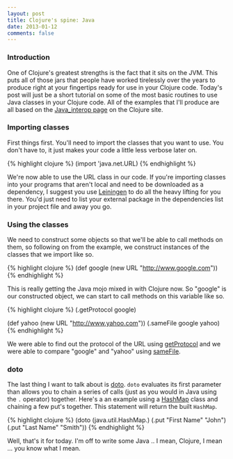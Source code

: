 ```yaml
---
layout: post
title: Clojure's spine: Java
date: 2013-01-12
comments: false
---
```


### Introduction

One of Clojure's greatest strengths is the fact that it sits on the JVM. This puts all of those jars that people have worked tirelessly over the years to produce right at your fingertips ready for use in your Clojure code. Today's post will just be a short tutorial on some of the most basic routines to use Java classes in your Clojure code. All of the examples that I'll produce are all based on the [Java_interop page](http://clojure.org/java_interop) on the Clojure site.

### Importing classes

First things first. You'll need to import the classes that you want to use. You don't have to, it just makes your code a little less verbose later on.

{% highlight clojure %}
(import 'java.net.URL)
{% endhighlight %}

We're now able to use the URL class in our code. If you're importing classes into your programs that aren't local and need to be downloaded as a dependency, I suggest you use [Leiningen](http://leiningen.org/) to do all the heavy lifting for you there. You'd just need to list your external package in the dependencies list in your project file and away you go.

### Using the classes

We need to construct some objects so that we'll be able to call methods on them, so following on from the example, we construct instances of the classes that we import like so.

{% highlight clojure %}
(def google (new URL "http://www.google.com"))
{% endhighlight %}

This is really getting the Java mojo mixed in with Clojure now. So "google" is our constructed object, we can start to call methods on this variable like so.

{% highlight clojure %}
(.getProtocol google)

(def yahoo (new URL "http://www.yahoo.com"))
(.sameFile google yahoo)
{% endhighlight %}

We were able to find out the protocol of the URL using [getProtocol](http://docs.oracle.com/javase/6/docs/api/java/net/URL.html#getProtocol()) and we were able to compare "google" and "yahoo" using [sameFile](http://docs.oracle.com/javase/6/docs/api/java/net/URL.html#sameFile(java.net.URL)).

### doto

The last thing I want to talk about is [doto](http://clojuredocs.org/clojure_core/1.2.0/clojure.core/doto). `doto` evaluates its first parameter than allows you to chain a series of calls (just as you would in Java using the `.` operator) together. Here's a an example using a [HashMap](http://docs.oracle.com/javase/6/docs/api/java/util/HashMap.html) class and chaining a few put's together. This statement will return the built `HashMap`.

{% highlight clojure %}
(doto (java.util.HashMap.) 
      (.put "First Name" "John") 
      (.put "Last Name" "Smith"))
{% endhighlight %}

Well, that's it for today. I'm off to write some Java .. I mean, Clojure, I mean ... you know what I mean.